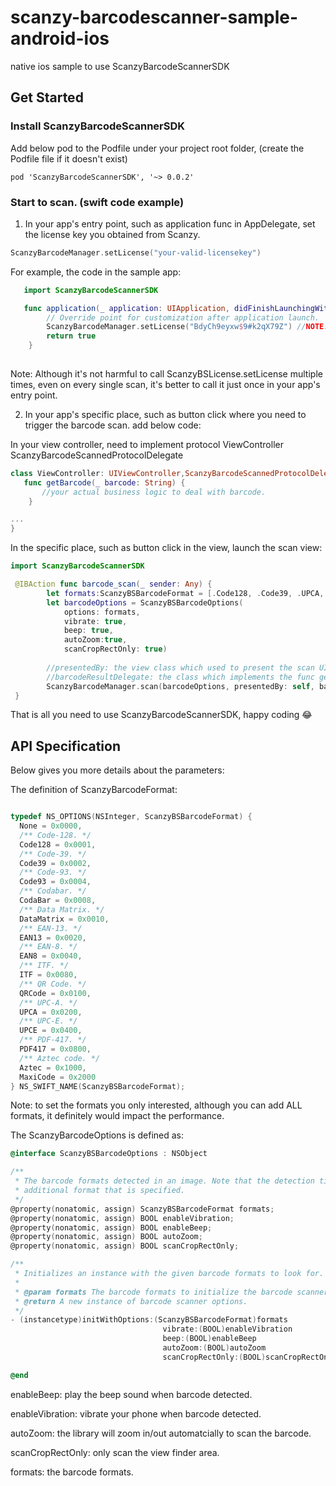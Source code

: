 # scanzy-barcodescanner-sample-android-ios
native ios sample to use ScanzyBarcodeScannerSDK


## Get Started

### Install ScanzyBarcodeScannerSDK

Add below pod to the Podfile under your project root folder, (create the Podfile file if it doesn't exist)

```
pod 'ScanzyBarcodeScannerSDK', '~> 0.0.2'
```


### Start to scan. (swift code example)

1. In your app's entry point, such as application func in AppDelegate, set the license key you obtained from Scanzy.

```swift
ScanzyBarcodeManager.setLicense("your-valid-licensekey")
```

For example, the code in the sample app:

```swift
   import ScanzyBarcodeScannerSDK

   func application(_ application: UIApplication, didFinishLaunchingWithOptions launchOptions: [UIApplication.LaunchOptionsKey: Any]?) -> Bool {
        // Override point for customization after application launch.
        ScanzyBarcodeManager.setLicense("BdyCh9eyxw$9#k2qX79Z") //NOTE: BdyCh9eyxw$9#k2qX79Z is just a 7 days free trial key, you should purchase a valid key from Scanzy
        return true
    }
    
```

Note: Although it's not harmful to call ScanzyBSLicense.setLicense multiple times, even on every single scan, it's better to call it just once in your app's entry point.

2. In your app's specific place, such as button click where you need to trigger the barcode scan. add below code:

In your view controller, need to implement protocol ViewController ScanzyBarcodeScannedProtocolDelegate

```swift
class ViewController: UIViewController,ScanzyBarcodeScannedProtocolDelegate {
   func getBarcode(_ barcode: String) {
       //your actual business logic to deal with barcode.
    }

...
}
```

In the specific place, such as button click in the view, launch the scan view:

```swift
import ScanzyBarcodeScannerSDK

 @IBAction func barcode_scan(_ sender: Any) {
        let formats:ScanzyBSBarcodeFormat = [.Code128, .Code39, .UPCA, .UPCE]
        let barcodeOptions = ScanzyBSBarcodeOptions(
            options: formats,
            vibrate: true,
            beep: true,
            autoZoom:true,
            scanCropRectOnly: true)
        
        //presentedBy: the view class which used to present the scan UI, such as self of this view controller
        //barcodeResultDelegate: the class which implements the func getBarcode(_ barcode: String) protocol
        ScanzyBarcodeManager.scan(barcodeOptions, presentedBy: self, barcodeResultDelegate: self)
 }
```

That is all you need to use ScanzyBarcodeScannerSDK, happy coding :joy:

## API Specification

Below gives you more details about the parameters:

The definition of ScanzyBarcodeFormat:

```objective-c

typedef NS_OPTIONS(NSInteger, ScanzyBSBarcodeFormat) {
  None = 0x0000,
  /** Code-128. */
  Code128 = 0x0001,
  /** Code-39. */
  Code39 = 0x0002,
  /** Code-93. */
  Code93 = 0x0004,
  /** Codabar. */
  CodaBar = 0x0008,
  /** Data Matrix. */
  DataMatrix = 0x0010,
  /** EAN-13. */
  EAN13 = 0x0020,
  /** EAN-8. */
  EAN8 = 0x0040,
  /** ITF. */
  ITF = 0x0080,
  /** QR Code. */
  QRCode = 0x0100,
  /** UPC-A. */
  UPCA = 0x0200,
  /** UPC-E. */
  UPCE = 0x0400,
  /** PDF-417. */
  PDF417 = 0x0800,
  /** Aztec code. */
  Aztec = 0x1000,
  MaxiCode = 0x2000
} NS_SWIFT_NAME(ScanzyBSBarcodeFormat);

```
Note: to set the formats you only interested, although you can add ALL formats, it definitely would impact the performance.


The ScanzyBarcodeOptions is defined as:

```objective-c
@interface ScanzyBSBarcodeOptions : NSObject

/**
 * The barcode formats detected in an image. Note that the detection time will increase for each
 * additional format that is specified.
 */
@property(nonatomic, assign) ScanzyBSBarcodeFormat formats;
@property(nonatomic, assign) BOOL enableVibration;
@property(nonatomic, assign) BOOL enableBeep;
@property(nonatomic, assign) BOOL autoZoom;
@property(nonatomic, assign) BOOL scanCropRectOnly;

/**
 * Initializes an instance with the given barcode formats to look for.
 *
 * @param formats The barcode formats to initialize the barcode scanner options.
 * @return A new instance of barcode scanner options.
 */
- (instancetype)initWithOptions:(ScanzyBSBarcodeFormat)formats 
                                  vibrate:(BOOL)enableVibration 
                                  beep:(BOOL)enableBeep
                                  autoZoom:(BOOL)autoZoom
                                  scanCropRectOnly:(BOOL)scanCropRectOnly;

@end
```

enableBeep: play the beep sound when barcode detected.<br>

enableVibration: vibrate your phone when barcode detected.<br>

autoZoom: the library will zoom in/out automatcially to scan the barcode.<br>

scanCropRectOnly: only scan the view finder area.<br>

formats: the barcode formats.<br>
